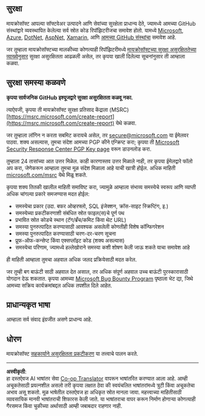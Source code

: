 <!--
CO_OP_TRANSLATOR_METADATA:
{
  "original_hash": "0d575483100c332b2dbaefef915bb3c4",
  "translation_date": "2025-08-27T16:39:30+00:00",
  "source_file": "SECURITY.md",
  "language_code": "mr"
}
-->
## सुरक्षा

मायक्रोसॉफ्ट आपल्या सॉफ्टवेअर उत्पादने आणि सेवांच्या सुरक्षेला प्राधान्य देते, ज्यामध्ये आमच्या GitHub संस्थांद्वारे व्यवस्थापित केलेल्या सर्व स्रोत कोड रिपॉझिटरीजचा समावेश होतो. यामध्ये [Microsoft](https://github.com/Microsoft), [Azure](https://github.com/Azure), [DotNet](https://github.com/dotnet), [AspNet](https://github.com/aspnet), [Xamarin](https://github.com/xamarin), आणि [आमच्या GitHub संस्थांचा](https://opensource.microsoft.com/) समावेश आहे.

जर तुम्हाला मायक्रोसॉफ्टच्या मालकीच्या कोणत्याही रिपॉझिटरीमध्ये [मायक्रोसॉफ्टच्या सुरक्षा असुरक्षिततेच्या व्याख्येनुसार](https://docs.microsoft.com/en-us/previous-versions/tn-archive/cc751383(v=technet.10)) सुरक्षा असुरक्षितता आढळली असेल, तर कृपया खाली दिलेल्या सूचनांनुसार ती आम्हाला कळवा.

## सुरक्षा समस्या कळवणे

**कृपया सार्वजनिक GitHub इश्यूजद्वारे सुरक्षा असुरक्षितता कळवू नका.**

त्याऐवजी, कृपया ती मायक्रोसॉफ्ट सुरक्षा प्रतिसाद केंद्राला (MSRC) [https://msrc.microsoft.com/create-report](https://msrc.microsoft.com/create-report) येथे कळवा.

जर तुम्हाला लॉगिन न करता सबमिट करायचे असेल, तर [secure@microsoft.com](mailto:secure@microsoft.com) या ईमेलवर पाठवा. शक्य असल्यास, तुमचा संदेश आमच्या PGP कीने एन्क्रिप्ट करा; कृपया ती [Microsoft Security Response Center PGP Key page](https://www.microsoft.com/en-us/msrc/pgp-key-msrc) वरून डाउनलोड करा.

तुम्हाला 24 तासांच्या आत उत्तर मिळेल. काही कारणास्तव उत्तर मिळाले नाही, तर कृपया ईमेलद्वारे फॉलो अप करा, जेणेकरून आम्हाला तुमचा मूळ संदेश मिळाला आहे याची खात्री होईल. अधिक माहिती [microsoft.com/msrc](https://www.microsoft.com/msrc) येथे मिळू शकते.

कृपया शक्य तितकी खालील माहिती समाविष्ट करा, ज्यामुळे आम्हाला संभाव्य समस्येचे स्वरूप आणि व्याप्ती अधिक चांगल्या प्रकारे समजण्यास मदत होईल:

  * समस्येचा प्रकार (उदा. बफर ओव्हरफ्लो, SQL इंजेक्शन, क्रॉस-साइट स्क्रिप्टिंग, इ.)
  * समस्येच्या प्रकटीकरणाशी संबंधित स्रोत फाइल(स)चे पूर्ण पथ
  * प्रभावित स्रोत कोडचे स्थान (टॅग/ब्रँच/कमिट किंवा थेट URL)
  * समस्या पुनरुत्पादित करण्यासाठी आवश्यक असलेली कोणतीही विशेष कॉन्फिगरेशन
  * समस्या पुनरुत्पादित करण्यासाठी चरण-दर-चरण सूचना
  * प्रूफ-ऑफ-कन्सेप्ट किंवा एक्सप्लॉइट कोड (शक्य असल्यास)
  * समस्येचा परिणाम, ज्यामध्ये हल्लेखोराने समस्या कशी शोषण केली जाऊ शकते याचा समावेश आहे

ही माहिती आम्हाला तुमचा अहवाल अधिक जलद प्रक्रियेसाठी मदत करेल.

जर तुम्ही बग बाऊंटी साठी अहवाल देत असाल, तर अधिक संपूर्ण अहवाल उच्च बाऊंटी पुरस्कारासाठी योगदान देऊ शकतात. कृपया आमच्या [Microsoft Bug Bounty Program](https://microsoft.com/msrc/bounty) पृष्ठाला भेट द्या, जिथे आमच्या सक्रिय कार्यक्रमांबद्दल अधिक तपशील दिले आहेत.

## प्राधान्यकृत भाषा

आम्हाला सर्व संवाद इंग्रजीत असणे प्राधान्य आहे.

## धोरण

मायक्रोसॉफ्ट [सहकार्याने असुरक्षितता प्रकटीकरण](https://www.microsoft.com/en-us/msrc/cvd) या तत्त्वाचे पालन करते.

---

**अस्वीकृती**:  
हा दस्तऐवज AI भाषांतर सेवा [Co-op Translator](https://github.com/Azure/co-op-translator) वापरून भाषांतरित करण्यात आला आहे. आम्ही अचूकतेसाठी प्रयत्नशील असलो तरी कृपया लक्षात ठेवा की स्वयंचलित भाषांतरांमध्ये त्रुटी किंवा अचूकतेचा अभाव असू शकतो. मूळ भाषेतील दस्तऐवज हा अधिकृत स्रोत मानला जावा. महत्त्वाच्या माहितीसाठी व्यावसायिक मानवी भाषांतराची शिफारस केली जाते. या भाषांतराचा वापर करून निर्माण होणाऱ्या कोणत्याही गैरसमज किंवा चुकीच्या अर्थासाठी आम्ही जबाबदार राहणार नाही.